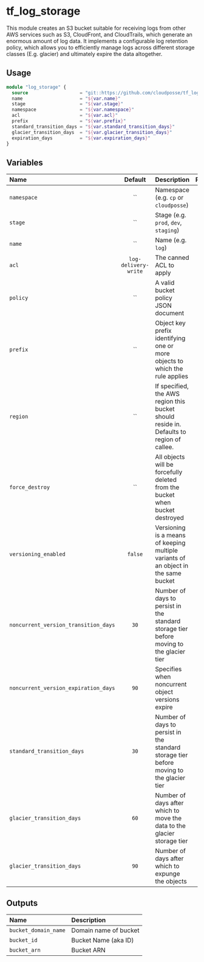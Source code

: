 # tf_log_storage

This module creates an S3 bucket suitable for receiving logs from other AWS services such as S3, CloudFront, and CloudTrails, which generate an enormous amount of log data. It implements a configurable log retention policy, which allows you to efficiently manage logs across different storage classes (E.g. glacier) and ultimately expire the data altogether.


## Usage

```terraform
module "log_storage" {
  source                   = "git::https://github.com/cloudposse/tf_log_storage.git?ref=master"
  name                     = "${var.name}"
  stage                    = "${var.stage}"
  namespace                = "${var.namespace}"
  acl                      = "${var.acl}"
  prefix                   = "${var.prefix}"
  standard_transition_days = "${var.standard_transition_days}"
  glacier_transition_days  = "${var.glacier_transition_days}"
  expiration_days          = "${var.expiration_days}"
}
```


## Variables
|  Name                               |  Default            |  Description                                                                            | Required |
|:------------------------------------|:-------------------:|:----------------------------------------------------------------------------------------|:--------:|
| `namespace`                         | ``                  | Namespace (e.g. `cp` or `cloudposse`)                                                   | Yes      |
| `stage`                             | ``                  | Stage (e.g. `prod`, `dev`, `staging`)                                                   | Yes      |
| `name`                              | ``                  | Name  (e.g. `log`)                                                                      | Yes      |
| `acl`                               | `log-delivery-write`| The canned ACL to apply                                                                 | No       |
| `policy`                            | ``                  | A valid bucket policy JSON document                                                     | No       |
| `prefix`                            | ``                  | Object key prefix identifying one or more objects to which the rule applies             | No       |
| `region`                            | ``                  | If specified, the AWS region this bucket should reside in. Defaults to region of callee.| No       |
| `force_destroy`                     | ``                  | All objects will be forcefully deleted from the bucket when bucket destroyed            | No       |
| `versioning_enabled`                | `false`             | Versioning is a means of keeping multiple variants of an object in the same bucket      | No       |
| `noncurrent_version_transition_days`| `30`                | Number of days to persist in the standard storage tier before moving to the glacier tier| No       |
| `noncurrent_version_expiration_days`| `90`                | Specifies when noncurrent object versions expire                                        | No       |
| `standard_transition_days`          | `30`                | Number of days to persist in the standard storage tier before moving to the glacier tier| No       |
| `glacier_transition_days`           | `60`                | Number of days after which to move the data to the glacier storage tier                 | No       |
| `glacier_transition_days`           | `90`                | Number of days after which to expunge the objects                                       | No       |

## Outputs

| Name                  | Description               |
|:----------------------|:--------------------------|
| `bucket_domain_name`  | Domain name of bucket     |
| `bucket_id`           | Bucket Name (aka ID)      |
| `bucket_arn`          | Bucket ARN                |
